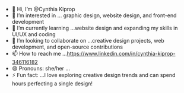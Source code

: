 - 👋 Hi, I’m @Cynthia Kiprop
- 👀 I’m interested in ... graphic design, website design, and front-end development
- 🌱 I’m currently learning ...website design and expanding my skills in UI/UX and coding
- 💞️ I’m looking to collaborate on ...creative design projects, web development, and open-source contributions
- 📫 How to reach me ...https://www.linkedin.com/in/cynthia-kiprop-346116182
- 😄 Pronouns: she/her ...
- ⚡ Fun fact: ...I love exploring creative design trends and can spend hours perfecting a single design!

<!---
Cynthia-0034/Cynthia-0034 is a ✨ special ✨ repository because its `README.md` (this file) appears on your GitHub profile.
You can click the Preview link to take a look at your changes.
--->
